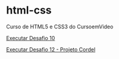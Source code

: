 # html-css
 Curso de HTML5 e CSS3 do CursoemVideo

 <a href="https://lucasdleandro.github.io/html-css/exercicios/desafio10/android.html" target="_blank">Executar Desafio 10</a>

 <a href="https://lucasdleandro.github.io/html-css/exercicios/d012/projeto-cordel" target= "_blank">Executar Desafio 12 - Projeto Cordel</a>
